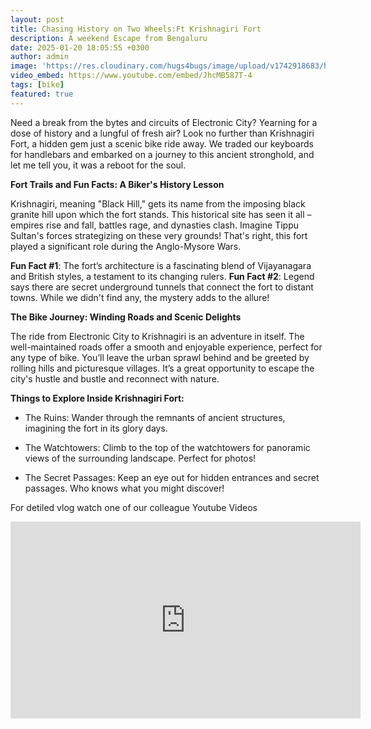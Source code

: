 ```yaml
---
layout: post
title: Chasing History on Two Wheels:Ft Krishnagiri Fort
description: A weekend Escape from Bengaluru
date: 2025-01-20 18:05:55 +0300
author: admin
image: 'https://res.cloudinary.com/hugs4bugs/image/upload/v1742918683/highway_nomads/IMG_20241214_094037_g5mblr.jpg'
video_embed: https://www.youtube.com/embed/JhcMB587T-4
tags: [bike]
featured: true
---
```


Need a break from the bytes and circuits of Electronic City? Yearning for a dose of history and a lungful of fresh air? Look no further than Krishnagiri Fort, a hidden gem just a scenic bike ride away. We traded our keyboards for handlebars and embarked on a journey to this ancient stronghold, and let me tell you, it was a reboot for the soul.

**Fort Trails and Fun Facts: A Biker's History Lesson**

Krishnagiri, meaning "Black Hill," gets its name from the imposing black granite hill upon which the fort stands. This historical site has seen it all – empires rise and fall, battles rage, and dynasties clash. Imagine Tippu Sultan's forces strategizing on these very grounds! That's right, this fort played a significant role during the Anglo-Mysore Wars.
>
**Fun Fact #1**: The fort’s architecture is a fascinating blend of Vijayanagara and British styles, a testament to its changing rulers.
**Fun Fact #2**: Legend says there are secret underground tunnels that connect the fort to distant towns. While we didn't find any, the mystery adds to the allure!

**The Bike Journey: Winding Roads and Scenic Delights**

The ride from Electronic City to Krishnagiri is an adventure in itself. The well-maintained roads offer a smooth and enjoyable experience, perfect for any type of bike. You’ll leave the urban sprawl behind and be greeted by rolling hills and picturesque villages. It’s a great opportunity to escape the city's hustle and bustle and reconnect with nature.

**Things to Explore Inside Krishnagiri Fort:**

- The Ruins: Wander through the remnants of ancient structures, imagining the fort in its glory days.

- The Watchtowers: Climb to the top of the watchtowers for panoramic views of the surrounding landscape. Perfect for photos!

- The Secret Passages: Keep an eye out for hidden entrances and secret passages. Who knows what you might discover!

For detiled vlog watch one of our colleague Youtube Videos 



<iframe width="560" height="315" src="https://www.youtube.com/embed/fgS8x1TtYdQ?si=jDzq63YZPuH9qdCq" title="YouTube video player" frameborder="0" allow="accelerometer; autoplay; clipboard-write; encrypted-media; gyroscope; picture-in-picture; web-share" referrerpolicy="strict-origin-when-cross-origin" allowfullscreen></iframe>